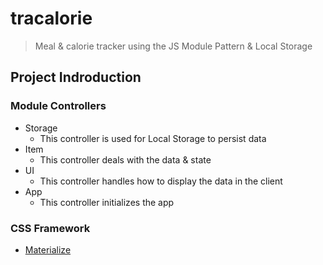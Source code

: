 # tracalorie
> Meal & calorie tracker using the JS Module Pattern & Local Storage

## Project Indroduction
### Module Controllers
- Storage
  - This controller is used for Local Storage to persist data
- Item
  - This controller deals with the data & state
- UI
  - This controller handles how to display the data in the client
- App
  - This controller initializes the app

### CSS Framework
- [Materialize](https://materializecss.com/)